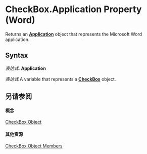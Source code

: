 
# CheckBox.Application Property (Word)

Returns an  **[Application](d1cf6f8f-4e88-bf01-93b4-90a83f79cb44.md)** object that represents the Microsoft Word application.


## Syntax

 _表达式_. **Application**

 _表达式_ A variable that represents a **[CheckBox](e72b57b7-0328-9e78-94ca-ab7fb3c64afb.md)** object.


## 另请参阅


#### 概念


[CheckBox Object](e72b57b7-0328-9e78-94ca-ab7fb3c64afb.md)
#### 其他资源


[CheckBox Object Members](http://msdn.microsoft.com/library/f23d6b68-17f6-6238-66c8-c27f225bbd14%28Office.15%29.aspx)